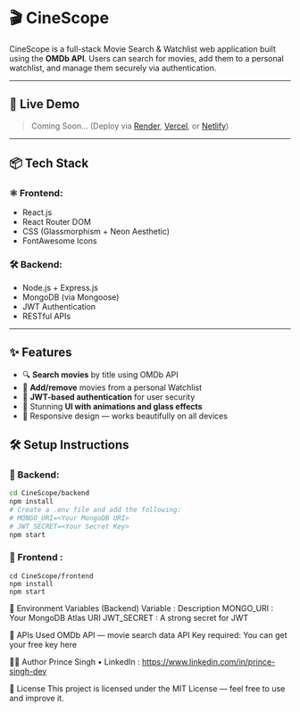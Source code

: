 # 🎬 CineScope

CineScope is a full-stack Movie Search & Watchlist web application built using the **OMDb API**. Users can search for movies, add them to a personal watchlist, and manage them securely via authentication.

---

## 🚀 Live Demo

> Coming Soon... (Deploy via [Render](https://render.com/), [Vercel](https://vercel.com/), or [Netlify](https://netlify.com/))

---

## 📦 Tech Stack

### ⚛️ Frontend:
- React.js
- React Router DOM
- CSS (Glassmorphism + Neon Aesthetic)
- FontAwesome Icons

### 🛠 Backend:
- Node.js + Express.js
- MongoDB (via Mongoose)
- JWT Authentication
- RESTful APIs

---

## ✨ Features

- 🔍 **Search movies** by title using OMDb API
- 📝 **Add/remove** movies from a personal Watchlist
- 🔐 **JWT-based authentication** for user security
- 🎨 Stunning **UI with animations and glass effects**
- 📱 Responsive design — works beautifully on all devices

## 🛠️ Setup Instructions

### 🔧 Backend:

```bash
cd CineScope/backend
npm install
# Create a .env file and add the following:
# MONGO_URI=<Your MongoDB URI>
# JWT_SECRET=<Your Secret Key>
npm start
```

### 🔧 Frontend :

```
cd CineScope/frontend
npm install
npm start
```

🔑 Environment Variables (Backend)
Variable	  : Description
MONGO_URI	  : Your MongoDB Atlas URI
JWT_SECRET  : A strong secret for JWT

📡 APIs Used
OMDb API — movie search data
API Key required: You can get your free key here

👨‍💻 Author
Prince Singh
• LinkedIn : https://www.linkedin.com/in/prince-singh-dev

📝 License
This project is licensed under the MIT License — feel free to use and improve it.
